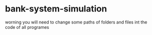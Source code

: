 ﻿# bank-system-simulation
worning you will need to change some paths of folders and files int the code of all programes
